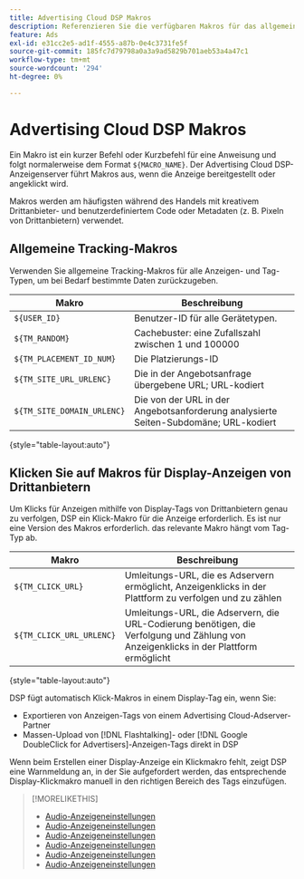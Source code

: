 ```yaml
---
title: Advertising Cloud DSP Makros
description: Referenzieren Sie die verfügbaren Makros für das allgemeine Tracking und zur Verfolgung von Klicks auf Display-Anzeigen von Drittanbietern.
feature: Ads
exl-id: e31cc2e5-ad1f-4555-a87b-0e4c3731fe5f
source-git-commit: 185fc7d79798a0a3a9ad5829b701aeb53a4a47c1
workflow-type: tm+mt
source-wordcount: '294'
ht-degree: 0%

---
```


# Advertising Cloud DSP Makros

Ein Makro ist ein kurzer Befehl oder Kurzbefehl für eine Anweisung und folgt normalerweise dem Format `${MACRO_NAME}`. Der Advertising Cloud DSP-Anzeigenserver führt Makros aus, wenn die Anzeige bereitgestellt oder angeklickt wird.

Makros werden am häufigsten während des Handels mit kreativem Drittanbieter- und benutzerdefiniertem Code oder Metadaten (z. B. Pixeln von Drittanbietern) verwendet.

## Allgemeine Tracking-Makros

Verwenden Sie allgemeine Tracking-Makros für alle Anzeigen- und Tag-Typen, um bei Bedarf bestimmte Daten zurückzugeben.

| Makro | Beschreibung |
| --------------- | ---------------------- |
| `${USER_ID}` | Benutzer-ID für alle Gerätetypen. |
| `${TM_RANDOM}` | Cachebuster: eine Zufallszahl zwischen 1 und 100000 |
| `${TM_PLACEMENT_ID_NUM}` | Die Platzierungs-ID |
| `${TM_SITE_URL_URLENC}` | Die in der Angebotsanfrage übergebene URL; URL-kodiert |
| `${TM_SITE_DOMAIN_URLENC}` | Die von der URL in der Angebotsanforderung analysierte Seiten-Subdomäne; URL-kodiert |

{style=&quot;table-layout:auto&quot;}

## Klicken Sie auf Makros für Display-Anzeigen von Drittanbietern

Um Klicks für Anzeigen mithilfe von Display-Tags von Drittanbietern genau zu verfolgen, DSP ein Klick-Makro für die Anzeige erforderlich. Es ist nur eine Version des Makros erforderlich. das relevante Makro hängt vom Tag-Typ ab.

| Makro | Beschreibung |
| --------------- | ---------------------- |
| `${TM_CLICK_URL}` | Umleitungs-URL, die es Adservern ermöglicht, Anzeigenklicks in der Plattform zu verfolgen und zu zählen |
| `${TM_CLICK_URL_URLENC}` | Umleitungs-URL, die Adservern, die URL-Codierung benötigen, die Verfolgung und Zählung von Anzeigenklicks in der Plattform ermöglicht |

{style=&quot;table-layout:auto&quot;}

DSP fügt automatisch Klick-Makros in einem Display-Tag ein, wenn Sie:

* Exportieren von Anzeigen-Tags von einem Advertising Cloud-Adserver-Partner <!-- [Needs PM confirmation.] -->
* Massen-Upload von [!DNL Flashtalking]- oder [!DNL Google DoubleClick for Advertisers]-Anzeigen-Tags direkt in DSP

Wenn beim Erstellen einer Display-Anzeige ein Klickmakro fehlt, zeigt DSP eine Warnmeldung an, in der Sie aufgefordert werden, das entsprechende Display-Klickmakro manuell in den richtigen Bereich des Tags einzufügen.

>[!MORELIKETHIS]
>
>* [Audio-Anzeigeneinstellungen](/help/dsp/campaign-management/ads/ad-settings-audio.md)
>* [Audio-Anzeigeneinstellungen](/help/dsp/campaign-management/ads/ad-settings-connected-tv.md)
>* [Audio-Anzeigeneinstellungen](/help/dsp/campaign-management/ads/ad-settings-display.md)
>* [Audio-Anzeigeneinstellungen](/help/dsp/campaign-management/ads/ad-settings-mobile.md)
>* [Audio-Anzeigeneinstellungen](/help/dsp/campaign-management/ads/ad-settings-native.md)
>* [Audio-Anzeigeneinstellungen](/help/dsp/campaign-management/ads/ad-settings-pre-roll.md)

